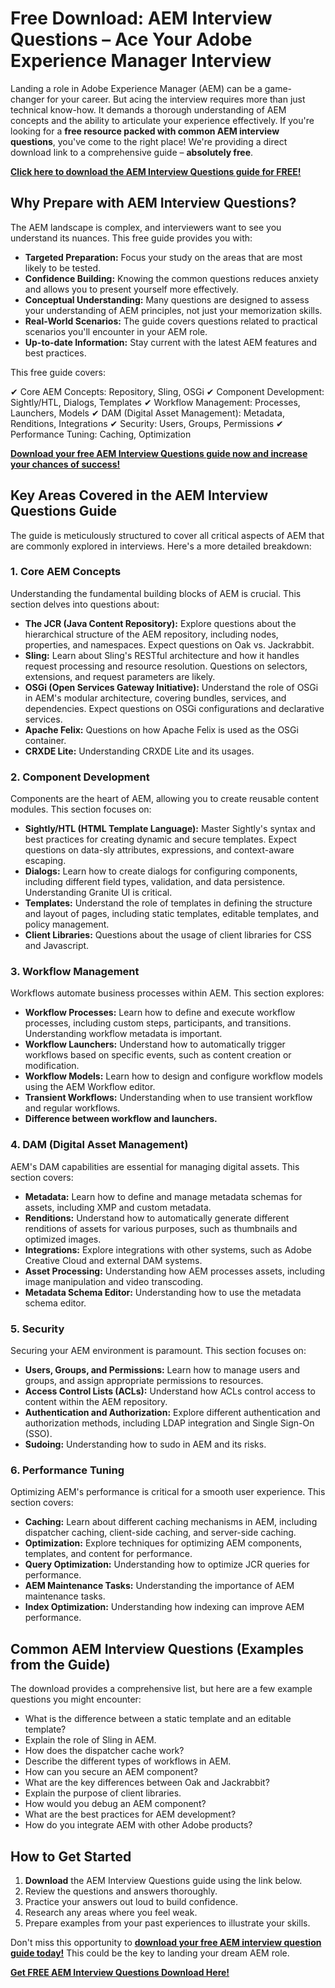 # Free Download: AEM Interview Questions – Ace Your Adobe Experience Manager Interview

Landing a role in Adobe Experience Manager (AEM) can be a game-changer for your career. But acing the interview requires more than just technical know-how. It demands a thorough understanding of AEM concepts and the ability to articulate your experience effectively. If you're looking for a **free resource packed with common AEM interview questions**, you've come to the right place! We're providing a direct download link to a comprehensive guide – **absolutely free**.

[**Click here to download the AEM Interview Questions guide for FREE!**](https://udemywork.com/aem-interview-questions)

## Why Prepare with AEM Interview Questions?

The AEM landscape is complex, and interviewers want to see you understand its nuances. This free guide provides you with:

*   **Targeted Preparation:** Focus your study on the areas that are most likely to be tested.
*   **Confidence Building:** Knowing the common questions reduces anxiety and allows you to present yourself more effectively.
*   **Conceptual Understanding:** Many questions are designed to assess your understanding of AEM principles, not just your memorization skills.
*   **Real-World Scenarios:** The guide covers questions related to practical scenarios you'll encounter in your AEM role.
*   **Up-to-date Information:** Stay current with the latest AEM features and best practices.

This free guide covers:

✔ Core AEM Concepts: Repository, Sling, OSGi
✔ Component Development: Sightly/HTL, Dialogs, Templates
✔ Workflow Management: Processes, Launchers, Models
✔ DAM (Digital Asset Management): Metadata, Renditions, Integrations
✔ Security: Users, Groups, Permissions
✔ Performance Tuning: Caching, Optimization

[**Download your free AEM Interview Questions guide now and increase your chances of success!**](https://udemywork.com/aem-interview-questions)

## Key Areas Covered in the AEM Interview Questions Guide

The guide is meticulously structured to cover all critical aspects of AEM that are commonly explored in interviews. Here's a more detailed breakdown:

### 1. Core AEM Concepts

Understanding the fundamental building blocks of AEM is crucial. This section delves into questions about:

*   **The JCR (Java Content Repository):** Explore questions about the hierarchical structure of the AEM repository, including nodes, properties, and namespaces. Expect questions on Oak vs. Jackrabbit.
*   **Sling:** Learn about Sling's RESTful architecture and how it handles request processing and resource resolution. Questions on selectors, extensions, and request parameters are likely.
*   **OSGi (Open Services Gateway Initiative):** Understand the role of OSGi in AEM's modular architecture, covering bundles, services, and dependencies. Expect questions on OSGi configurations and declarative services.
*   **Apache Felix:** Questions on how Apache Felix is used as the OSGi container.
*   **CRXDE Lite:** Understanding CRXDE Lite and its usages.

### 2. Component Development

Components are the heart of AEM, allowing you to create reusable content modules. This section focuses on:

*   **Sightly/HTL (HTML Template Language):** Master Sightly's syntax and best practices for creating dynamic and secure templates. Expect questions on data-sly attributes, expressions, and context-aware escaping.
*   **Dialogs:** Learn how to create dialogs for configuring components, including different field types, validation, and data persistence. Understanding Granite UI is critical.
*   **Templates:** Understand the role of templates in defining the structure and layout of pages, including static templates, editable templates, and policy management.
*   **Client Libraries:** Questions about the usage of client libraries for CSS and Javascript.

### 3. Workflow Management

Workflows automate business processes within AEM. This section explores:

*   **Workflow Processes:** Learn how to define and execute workflow processes, including custom steps, participants, and transitions. Understanding workflow metadata is important.
*   **Workflow Launchers:** Understand how to automatically trigger workflows based on specific events, such as content creation or modification.
*   **Workflow Models:** Learn how to design and configure workflow models using the AEM Workflow editor.
*   **Transient Workflows:** Understanding when to use transient workflow and regular workflows.
*   **Difference between workflow and launchers.**

### 4. DAM (Digital Asset Management)

AEM's DAM capabilities are essential for managing digital assets. This section covers:

*   **Metadata:** Learn how to define and manage metadata schemas for assets, including XMP and custom metadata.
*   **Renditions:** Understand how to automatically generate different renditions of assets for various purposes, such as thumbnails and optimized images.
*   **Integrations:** Explore integrations with other systems, such as Adobe Creative Cloud and external DAM systems.
*   **Asset Processing:** Understanding how AEM processes assets, including image manipulation and video transcoding.
*   **Metadata Schema Editor:** Understanding how to use the metadata schema editor.

### 5. Security

Securing your AEM environment is paramount. This section focuses on:

*   **Users, Groups, and Permissions:** Learn how to manage users and groups, and assign appropriate permissions to resources.
*   **Access Control Lists (ACLs):** Understand how ACLs control access to content within the AEM repository.
*   **Authentication and Authorization:** Explore different authentication and authorization methods, including LDAP integration and Single Sign-On (SSO).
*   **Sudoing:** Understanding how to sudo in AEM and its risks.

### 6. Performance Tuning

Optimizing AEM's performance is critical for a smooth user experience. This section covers:

*   **Caching:** Learn about different caching mechanisms in AEM, including dispatcher caching, client-side caching, and server-side caching.
*   **Optimization:** Explore techniques for optimizing AEM components, templates, and content for performance.
*   **Query Optimization:** Understanding how to optimize JCR queries for performance.
*   **AEM Maintenance Tasks:** Understanding the importance of AEM maintenance tasks.
*   **Index Optimization:** Understanding how indexing can improve AEM performance.

## Common AEM Interview Questions (Examples from the Guide)

The download provides a comprehensive list, but here are a few example questions you might encounter:

*   What is the difference between a static template and an editable template?
*   Explain the role of Sling in AEM.
*   How does the dispatcher cache work?
*   Describe the different types of workflows in AEM.
*   How can you secure an AEM component?
*   What are the key differences between Oak and Jackrabbit?
*   Explain the purpose of client libraries.
*   How would you debug an AEM component?
*   What are the best practices for AEM development?
*   How do you integrate AEM with other Adobe products?

## How to Get Started

1.  **Download** the AEM Interview Questions guide using the link below.
2.  Review the questions and answers thoroughly.
3.  Practice your answers out loud to build confidence.
4.  Research any areas where you feel weak.
5.  Prepare examples from your past experiences to illustrate your skills.

Don't miss this opportunity to **[download your free AEM interview question guide today!](https://udemywork.com/aem-interview-questions)** This could be the key to landing your dream AEM role.

[**Get FREE AEM Interview Questions Download Here!**](https://udemywork.com/aem-interview-questions)
